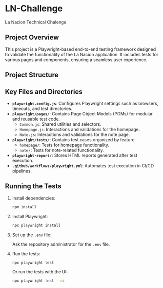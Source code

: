# LN-Challenge

La Nacion Technical Chalenge

## Project Overview

This project is a Playwright-based end-to-end testing framework designed to validate the functionality of the La Nacion application. It includes tests for various pages and components, ensuring a seamless user experience.

## Project Structure

## Key Files and Directories

- **`playwright.config.js`**: Configures Playwright settings such as browsers, timeouts, and test directories.
- **`playwright/pages/`**: Contains Page Object Models (POMs) for modular and reusable test code.
  - `Common.js`: Shared utilities and selectors.
  - `Homepage.js`: Interactions and validations for the homepage.
  - `Note.js`: Interactions and validations for the note page.
- **`playwright/tests/`**: Contains test cases organized by feature.
  - `homepage/`: Tests for homepage functionality.
  - `note/`: Tests for note-related functionality.
- **`playwright-report/`**: Stores HTML reports generated after test execution.
- **`.github/workflows/playwright.yml`**: Automates test execution in CI/CD pipelines.

## Running the Tests

1. Install dependencies:

   ```bash
   npm install
   ```

2. Install Playwright:

   ```bash
   npx playwright install
   ```

3. Set up the `.env` file:

   Ask the repository administrator for the `.env` file.

4. Run the tests:

   ```bash
   npx playwright test
   ```

   Or run the tests with the UI:

   ```bash
   npx playwright test --ui
   ```
